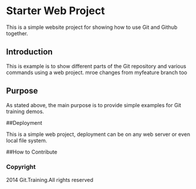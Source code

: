 # Starter Web Project

This is a simple website project for showing how to use Git and Github together.

## Introduction

This is example is to show different parts of the Git repository and various commands using a web project. 
mroe changes from myfeature branch too

## Purpose

As stated above, the main purpose is to provide simple examples for Git training demos. 

##Deployment 

This is a simple web project, deployment can be on any web server or even local file system. 

##How to Contribute

### Copyright

2014 Git.Training.All rights reserved